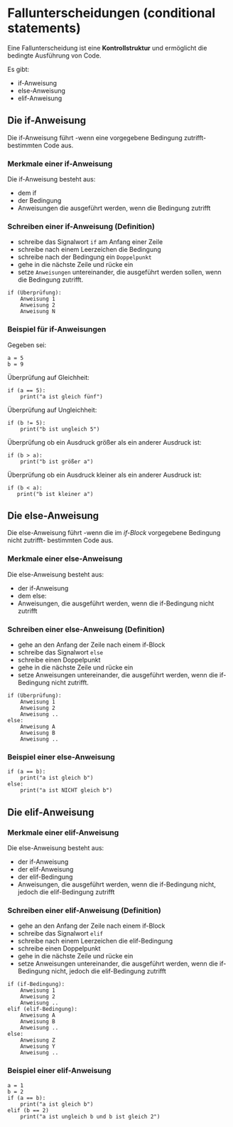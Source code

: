 # Fallunterscheidungen (conditional statements)

Eine Fallunterscheidung ist eine __Kontrollstruktur__ und ermöglicht die bedingte Ausführung von Code.

Es gibt:

- if-Anweisung
- else-Anweisung
- elif-Anweisung

## Die if-Anweisung

Die if-Anweisung führt
-wenn eine vorgegebene Bedingung zutrifft-
bestimmten Code aus.

### Merkmale einer if-Anweisung

Die if-Anweisung besteht aus:

- dem if
- der Bedingung
- Anweisungen die ausgeführt werden, wenn die Bedingung zutrifft

### Schreiben einer if-Anweisung (Definition)

- schreibe das Signalwort `if` am Anfang einer Zeile
- schreibe nach einem Leerzeichen die Bedingung
- schreibe nach der Bedingung ein `Doppelpunkt`
- gehe in die nächste Zeile und rücke ein
- setze `Anweisungen` untereinander, die ausgeführt werden sollen, wenn die Bedingung zutrifft.

```
if (Überprüfung):
    Anweisung 1
    Anweisung 2
    Anweisung N
```

### Beispiel für if-Anweisungen

Gegeben sei:

```
a = 5
b = 9
```

Überprüfung auf Gleichheit:

```
if (a == 5):
    print("a ist gleich fünf")
```

Überprüfung auf Ungleichheit:

```
if (b != 5):
    print("b ist ungleich 5")
```

Überprüfung ob ein Ausdruck größer als ein anderer Ausdruck ist:

```
if (b > a):
    print("b ist größer a")
```

Überprüfung ob ein Ausdruck kleiner als ein anderer Ausdruck ist:

```
if (b < a):
   print("b ist kleiner a")
```

## Die else-Anweisung

Die else-Anweisung führt
-wenn die im _if-Block_ vorgegebene Bedingung nicht zutrifft-
bestimmten Code aus.

### Merkmale einer else-Anweisung

Die else-Anweisung besteht aus:

- der if-Anweisung
- dem else:
- Anweisungen, die ausgeführt werden, wenn die if-Bedingung nicht zutrifft

### Schreiben einer else-Anweisung (Definition)

- gehe an den Anfang der Zeile nach einem if-Block
- schreibe das Signalwort `else`
- schreibe einen Doppelpunkt
- gehe in die nächste Zeile und rücke ein
- setze Anweisungen untereinander, die ausgeführt werden, wenn die if-Bedingung nicht zutrifft.

```
if (Überprüfung):
    Anweisung 1
    Anweisung 2
    Anweisung ..
else:
    Anweisung A
    Anweisung B
    Anweisung ..
```

### Beispiel einer else-Anweisung

```
if (a == b):
    print("a ist gleich b")
else:
    print("a ist NICHT gleich b")
```

## Die elif-Anweisung

### Merkmale einer elif-Anweisung

Die else-Anweisung besteht aus:

- der if-Anweisung
- der elif-Anweisung
- der elif-Bedingung
- Anweisungen, die ausgeführt werden, wenn die if-Bedingung nicht, jedoch die elif-Bedingung zutrifft

### Schreiben einer elif-Anweisung (Definition)

- gehe an den Anfang der Zeile nach einem if-Block
- schreibe das Signalwort `elif`
- schreibe nach einem Leerzeichen die elif-Bedingung
- schreibe einen Doppelpunkt
- gehe in die nächste Zeile und rücke ein
- setze Anweisungen untereinander, die ausgeführt werden, wenn die if-Bedingung nicht, jedoch die elif-Bedingung zutrifft

```
if (if-Bedingung):
    Anweisung 1
    Anweisung 2
    Anweisung ..
elif (elif-Bedingung):
    Anweisung A
    Anweisung B
    Anweisung ..
else:
    Anweisung Z
    Anweisung Y
    Anweisung ..
```

### Beispiel einer elif-Anweisung

```
a = 1
b = 2
if (a == b):
    print("a ist gleich b")
elif (b == 2)
    print("a ist ungleich b und b ist gleich 2")
```
